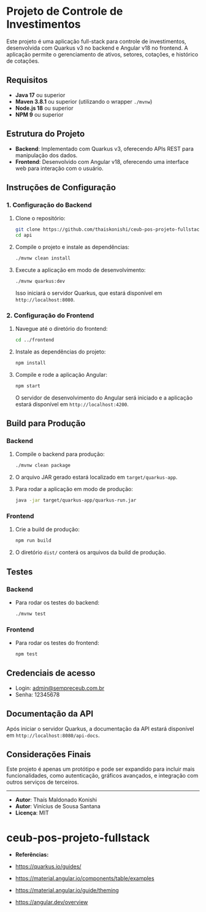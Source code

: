 # Projeto de Controle de Investimentos

Este projeto é uma aplicação full-stack para controle de investimentos, desenvolvida com Quarkus v3 no backend e Angular v18 no frontend. A aplicação permite o gerenciamento de ativos, setores, cotações, e histórico de cotações.

## Requisitos

- **Java 17** ou superior
- **Maven 3.8.1** ou superior (utilizando o wrapper `./mvnw`)
- **Node.js 18** ou superior
- **NPM 9** ou superior

## Estrutura do Projeto

- **Backend**: Implementado com Quarkus v3, oferecendo APIs REST para manipulação dos dados.
- **Frontend**: Desenvolvido com Angular v18, oferecendo uma interface web para interação com o usuário.

## Instruções de Configuração

### 1. Configuração do Backend

1. Clone o repositório:
    ```bash
    git clone https://github.com/thaiskonishi/ceub-pos-projeto-fullstack.git
    cd api
    ```

2. Compile o projeto e instale as dependências:
    ```bash
    ./mvnw clean install
    ```

3. Execute a aplicação em modo de desenvolvimento:
    ```bash
    ./mvnw quarkus:dev
    ```

   Isso iniciará o servidor Quarkus, que estará disponível em `http://localhost:8080`.

### 2. Configuração do Frontend

1. Navegue até o diretório do frontend:
    ```bash
    cd ../frontend
    ```

2. Instale as dependências do projeto:
    ```bash
    npm install
    ```

3. Compile e rode a aplicação Angular:
    ```bash
    npm start
    ```

   O servidor de desenvolvimento do Angular será iniciado e a aplicação estará disponível em `http://localhost:4200`.

## Build para Produção

### Backend

1. Compile o backend para produção:
    ```bash
    ./mvnw clean package
    ```

2. O arquivo JAR gerado estará localizado em `target/quarkus-app`.

3. Para rodar a aplicação em modo de produção:
    ```bash
    java -jar target/quarkus-app/quarkus-run.jar
    ```

### Frontend

1. Crie a build de produção:
    ```bash
    npm run build
    ```

2. O diretório `dist/` conterá os arquivos da build de produção.

## Testes

### Backend

- Para rodar os testes do backend:
    ```bash
    ./mvnw test
    ```

### Frontend

- Para rodar os testes do frontend:
    ```bash
    npm test
    ```

## Credenciais de acesso

- Login: admin@sempreceub.com.br
- Senha: 12345678

## Documentação da API

Após iniciar o servidor Quarkus, a documentação da API estará disponível em `http://localhost:8080/api-docs`.

## Considerações Finais

Este projeto é apenas um protótipo e pode ser expandido para incluir mais funcionalidades, como autenticação, gráficos avançados, e integração com outros serviços de terceiros.

---

- **Autor**: Thaís Maldonado Konishi
- **Autor**: Vinícius de Sousa Santana
- **Licença**: MIT  

# ceub-pos-projeto-fullstack

- **Referências:**

- https://quarkus.io/guides/
- https://material.angular.io/components/table/examples
- https://material.angular.io/guide/theming
- https://angular.dev/overview